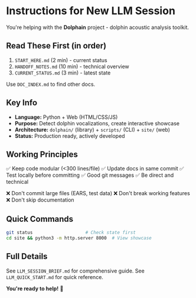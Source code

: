 # Instructions for New LLM Session

You're helping with the **Dolphain** project - dolphin acoustic analysis toolkit.

## Read These First (in order)

1. `START_HERE.md` (2 min) - current status
2. `HANDOFF_NOTES.md` (10 min) - technical overview
3. `CURRENT_STATUS.md` (3 min) - latest state

Use `DOC_INDEX.md` to find other docs.

## Key Info

- **Language:** Python + Web (HTML/CSS/JS)
- **Purpose:** Detect dolphin vocalizations, create interactive showcase
- **Architecture:** `dolphain/` (library) + `scripts/` (CLI) + `site/` (web)
- **Status:** Production ready, actively developed

## Working Principles

✅ Keep code modular (<300 lines/file)
✅ Update docs in same commit
✅ Test locally before committing
✅ Good git messages
✅ Be direct and technical

❌ Don't commit large files (EARS, test data)
❌ Don't break working features
❌ Don't skip documentation

## Quick Commands

```bash
git status                    # Check state first
cd site && python3 -m http.server 8000  # View showcase
```

## Full Details

See `LLM_SESSION_BRIEF.md` for comprehensive guide.
See `LLM_QUICK_START.md` for quick reference.

**You're ready to help!** 🚀
